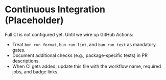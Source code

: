 # Continuous Integration (Placeholder)

Full CI is not configured yet. Until we wire up GitHub Actions:

- Treat `bun run format`, `bun run lint`, and `bun run test` as mandatory gates.
- Document additional checks (e.g., package-specific tests) in PR descriptions.
- When CI gets added, update this file with the workflow name, required jobs, and badge links.
